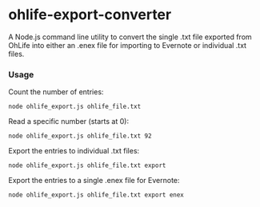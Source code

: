 ohlife-export-converter
=======================

A Node.js command line utility to convert the single .txt file exported from OhLife into either an .enex file for importing to Evernote or individual .txt files.

### Usage
Count the number of entries:

`node ohlife_export.js ohlife_file.txt`

Read a specific number (starts at 0):

`node ohlife_export.js ohlife_file.txt 92`

Export the entries to individual .txt files:

`node ohlife_export.js ohlife_file.txt export`

Export the entries to a single .enex file for Evernote:

`node ohlife_export.js ohlife_file.txt export enex`




